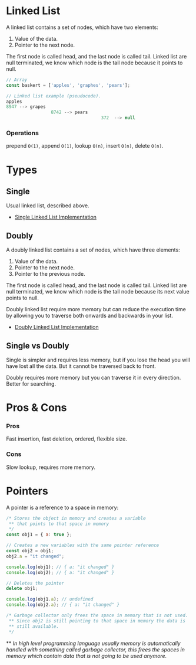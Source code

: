 # Linked List

A linked list contains a set of nodes, which have two elements:

1. Value of the data.
2. Pointer to the next node.

The first node is called head, and the last node is called tail. Linked list are null terminated, we know which node is the tail node because it points to null.

```js
// Array
const baskert = ['apples', 'graphes', 'pears'];

// Linked list example (pseudocode).
apples
8947 --> grapes
				 8742 --> pears
									372  --> null
```

### Operations

prepend `O(1)`, append `O(1)`, lookup `O(n)`, insert `O(n)`, delete `O(n)`.

# Types

## Single

Usual linked list, described above.

- [Single Linked List Implementation](singleLinkedList.js)

## Doubly

A doubly linked list contains a set of nodes, which have three elements:

1. Value of the data.
2. Pointer to the next node.
3. Pointer to the previous node.

The first node is called head, and the last node is called tail. Linked list are null terminated, we know which node is the tail node because its next value points to null.

Doubly linked list require more memory but can reduce the execution time by allowing you to traverse both onwards and backwards in your list.

- [Doubly Linked List Implementation](doublyLinkedList.js)

## Single vs Doubly

Single is simpler and requires less memory, but if you lose the head you will have lost all the data. But it cannot be traversed back to front.

Doubly requires more memory but you can traverse it in every direction. Better for searching.

# Pros & Cons

### Pros

Fast insertion, fast deletion, ordered, flexible size.

### Cons

Slow lookup, requires more memory.

# Pointers

A pointer is a reference to a space in memory:

```js
/* Stores the object in memory and creates a variable
 ** that points to that space in memory
 */
const obj1 = { a: true };

// Creates a new variables with the same pointer reference
const obj2 = obj1;
obj2.a = "it changed";

console.log(obj1); // { a: "it changed" }
console.log(obj2); // { a: "it changed" }

// Deletes the pointer
delete obj1;

console.log(obj1.a); // undefined
console.log(obj2.a); // { a: "it changed" }

/* Garbage collector only frees the space in memory that is not used.
 ** Since obj2 is still pointing to that space in memory the data is
 ** still available.
 */
```

\*\* _In high level programming language usually memory is automatically handled with something called garbage collector, this frees the spaces in memory which contain data that is not going to be used anymore._
